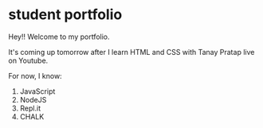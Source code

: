 # student portfolio

Hey!! Welcome to my portfolio. 

It's coming up tomorrow after I learn HTML and CSS with Tanay Pratap live on Youtube.

For now, I know:

1. JavaScript
2. NodeJS
3. Repl.it
4. CHALK